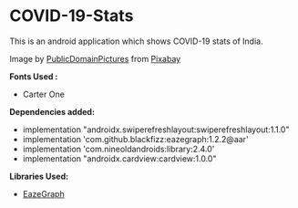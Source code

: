 # COVID-19-Stats
This is an android application which shows COVID-19 stats of India.

Image by <a href="https://pixabay.com/users/PublicDomainPictures-14/?utm_source=link-attribution&amp;utm_medium=referral&amp;utm_campaign=image&amp;utm_content=213708">PublicDomainPictures</a> from <a href="https://pixabay.com/?utm_source=link-attribution&amp;utm_medium=referral&amp;utm_campaign=image&amp;utm_content=213708">Pixabay</a>

**Fonts Used :**
* Carter One

**Dependencies added:**
* implementation "androidx.swiperefreshlayout:swiperefreshlayout:1.1.0"
* implementation 'com.github.blackfizz:eazegraph:1.2.2@aar'
* implementation 'com.nineoldandroids:library:2.4.0'
* implementation "androidx.cardview:cardview:1.0.0"

**Libraries Used:**
* <a href="https://github.com/blackfizz/EazeGraph">EazeGraph</a>

